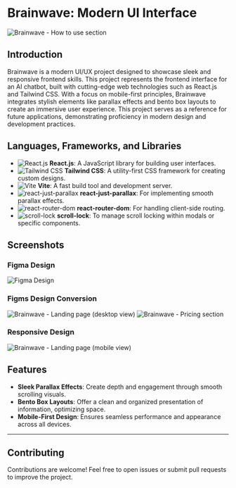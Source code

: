 # Brainwave: Modern UI Interface

![Brainwave - How to use section](https://media.licdn.com/dms/image/D4E22AQHLOP1WSsSMCw/feedshare-shrink_2048_1536/0/1724009976794?e=1726704000&v=beta&t=7R-bvOpacnnf2nxGOOU9uQLuPQ8uR7mIxVwP_J6Q_3g)

## Introduction

Brainwave is a modern UI/UX project designed to showcase sleek and responsive frontend skills. This project represents the frontend interface for an AI chatbot, built with cutting-edge web technologies such as React.js and Tailwind CSS. With a focus on mobile-first principles, Brainwave integrates stylish elements like parallax effects and bento box layouts to create an immersive user experience. This project serves as a reference for future applications, demonstrating proficiency in modern design and development practices.

## Languages, Frameworks, and Libraries

- ![React.js](https://img.shields.io/badge/React.js-61DAFB?style=for-the-badge&logo=react&logoColor=black) **React.js**: A JavaScript library for building user interfaces.
- ![Tailwind CSS](https://img.shields.io/badge/Tailwind%20CSS-06B6D4?style=for-the-badge&logo=tailwindcss&logoColor=white) **Tailwind CSS**: A utility-first CSS framework for creating custom designs.
- ![Vite](https://img.shields.io/badge/Vite-646CFF?style=for-the-badge&logo=vite&logoColor=white) **Vite**: A fast build tool and development server.
- ![react-just-parallax](https://img.shields.io/badge/react--just--parallax-FF4081?style=for-the-badge&logo=react&logoColor=white) **react-just-parallax**: For implementing smooth parallax effects.
- ![react-router-dom](https://img.shields.io/badge/react--router--dom-CA4245?style=for-the-badge&logo=react&logoColor=white) **react-router-dom**: For handling client-side routing.
- ![scroll-lock](https://img.shields.io/badge/scroll--lock-FF6F61?style=for-the-badge&logo=react&logoColor=white) **scroll-lock**: To manage scroll locking within modals or specific components.

## Screenshots

### Figma Design

![Figma Design](https://media.licdn.com/dms/image/D4E22AQEfFZUgteWkwg/feedshare-shrink_1280/0/1724009977281?e=1726704000&v=beta&t=3fqDGnqEQP3VsBZ9pYeXM9AEHhQ-xOaBhZbo1i_-SNk)

### Figms Design Conversion

![Brainwave - Landing page (desktop view)](https://media.licdn.com/dms/image/D4E22AQG4X9HBQ8aHsA/feedshare-shrink_2048_1536/0/1724009977390?e=1726704000&v=beta&t=lS_Flynm2nYnQKE9ok6XnUEc5MAwKxnxiONGsy-vU0M)
![Brainwave - Pricing section](https://media.licdn.com/dms/image/v2/D4E22AQGnY-miF9OkMg/feedshare-shrink_2048_1536/feedshare-shrink_2048_1536/0/1724009976577?e=1726704000&v=beta&t=ldxqSYEqxXI08GerKeTXDXTHIODhNscbYSpkGnnRYx8)

### Responsive Design

![Brainwave - Landing page (mobile view)](https://media.licdn.com/dms/image/v2/D4E22AQG4DhOiGf_BVA/feedshare-shrink_800/feedshare-shrink_800/0/1724009975706?e=1726704000&v=beta&t=-jinZ-biAHAVkIbKT6XUA4b_Fj0NwoBORwayYctMXQQ)

## Features

- **Sleek Parallax Effects**: Create depth and engagement through smooth scrolling visuals.
- **Bento Box Layouts**: Offer a clean and organized presentation of information, optimizing space.
- **Mobile-First Design**: Ensures seamless performance and appearance across all devices.

---

## Contributing

Contributions are welcome! Feel free to open issues or submit pull requests to improve the project.
